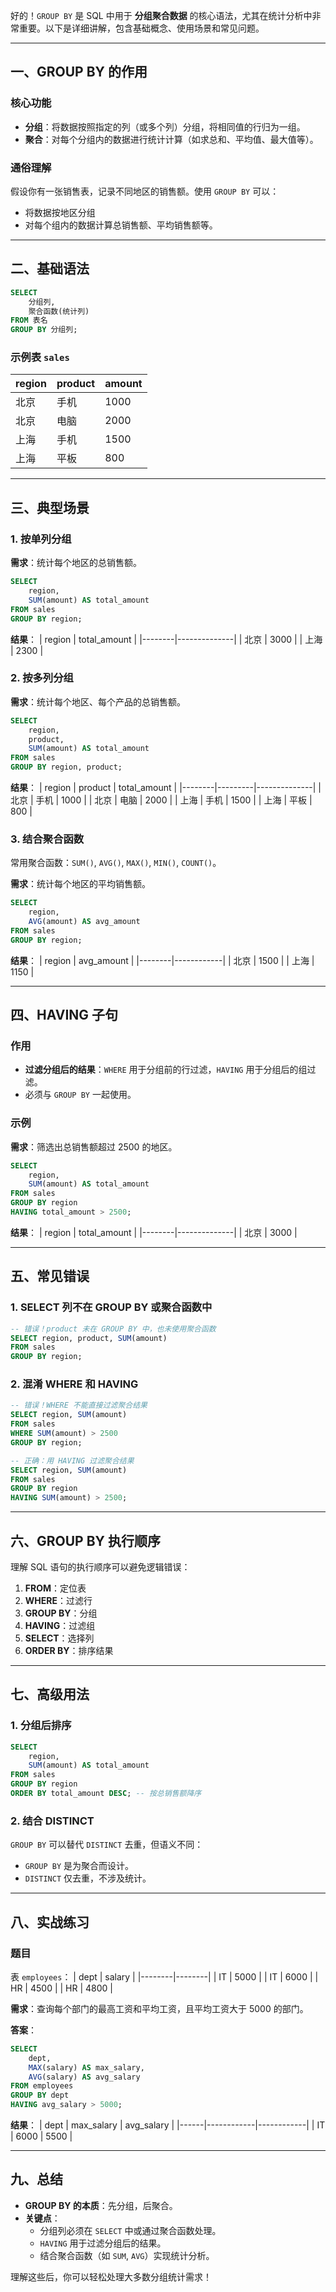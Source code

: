 好的！`GROUP BY` 是 SQL 中用于 **分组聚合数据** 的核心语法，尤其在统计分析中非常重要。以下是详细讲解，包含基础概念、使用场景和常见问题。

---

## **一、GROUP BY 的作用**
### **核心功能**
- **分组**：将数据按照指定的列（或多个列）分组，将相同值的行归为一组。
- **聚合**：对每个分组内的数据进行统计计算（如求总和、平均值、最大值等）。

### **通俗理解**
假设你有一张销售表，记录不同地区的销售额。使用 `GROUP BY` 可以：
- 将数据按地区分组
- 对每个组内的数据计算总销售额、平均销售额等。

---

## **二、基础语法**
```sql
SELECT 
    分组列, 
    聚合函数(统计列) 
FROM 表名
GROUP BY 分组列;
```

### **示例表 `sales`**
| region  | product | amount |
|---------|---------|--------|
| 北京    | 手机    | 1000   |
| 北京    | 电脑    | 2000   |
| 上海    | 手机    | 1500   |
| 上海    | 平板    | 800    |

---

## **三、典型场景**
### **1. 按单列分组**
**需求**：统计每个地区的总销售额。
```sql
SELECT 
    region, 
    SUM(amount) AS total_amount 
FROM sales
GROUP BY region;
```

**结果**：
| region | total_amount |
|--------|--------------|
| 北京   | 3000         |
| 上海   | 2300         |

### **2. 按多列分组**
**需求**：统计每个地区、每个产品的总销售额。
```sql
SELECT 
    region, 
    product, 
    SUM(amount) AS total_amount 
FROM sales
GROUP BY region, product;
```

**结果**：
| region | product | total_amount |
|--------|---------|--------------|
| 北京   | 手机    | 1000         |
| 北京   | 电脑    | 2000         |
| 上海   | 手机    | 1500         |
| 上海   | 平板    | 800          |

### **3. 结合聚合函数**
常用聚合函数：`SUM()`, `AVG()`, `MAX()`, `MIN()`, `COUNT()`。

**需求**：统计每个地区的平均销售额。
```sql
SELECT 
    region, 
    AVG(amount) AS avg_amount 
FROM sales
GROUP BY region;
```

**结果**：
| region | avg_amount |
|--------|------------|
| 北京   | 1500       |
| 上海   | 1150       |

---

## **四、HAVING 子句**
### **作用**
- **过滤分组后的结果**：`WHERE` 用于分组前的行过滤，`HAVING` 用于分组后的组过滤。
- 必须与 `GROUP BY` 一起使用。

### **示例**
**需求**：筛选出总销售额超过 2500 的地区。
```sql
SELECT 
    region, 
    SUM(amount) AS total_amount 
FROM sales
GROUP BY region
HAVING total_amount > 2500;
```

**结果**：
| region | total_amount |
|--------|--------------|
| 北京   | 3000         |

---

## **五、常见错误**
### **1. SELECT 列不在 GROUP BY 或聚合函数中**
```sql
-- 错误！product 未在 GROUP BY 中，也未使用聚合函数
SELECT region, product, SUM(amount)
FROM sales
GROUP BY region;
```

### **2. 混淆 WHERE 和 HAVING**
```sql
-- 错误！WHERE 不能直接过滤聚合结果
SELECT region, SUM(amount)
FROM sales
WHERE SUM(amount) > 2500
GROUP BY region;

-- 正确：用 HAVING 过滤聚合结果
SELECT region, SUM(amount)
FROM sales
GROUP BY region
HAVING SUM(amount) > 2500;
```

---

## **六、GROUP BY 执行顺序**
理解 SQL 语句的执行顺序可以避免逻辑错误：
1. **FROM**：定位表
2. **WHERE**：过滤行
3. **GROUP BY**：分组
4. **HAVING**：过滤组
5. **SELECT**：选择列
6. **ORDER BY**：排序结果

---

## **七、高级用法**
### **1. 分组后排序**
```sql
SELECT 
    region, 
    SUM(amount) AS total_amount 
FROM sales
GROUP BY region
ORDER BY total_amount DESC; -- 按总销售额降序
```

### **2. 结合 DISTINCT**
`GROUP BY` 可以替代 `DISTINCT` 去重，但语义不同：
- `GROUP BY` 是为聚合而设计。
- `DISTINCT` 仅去重，不涉及统计。

---

## **八、实战练习**
### **题目**
表 `employees`：
| dept   | salary |
|--------|--------|
| IT     | 5000   |
| IT     | 6000   |
| HR     | 4500   |
| HR     | 4800   |

**需求**：查询每个部门的最高工资和平均工资，且平均工资大于 5000 的部门。

**答案**：
```sql
SELECT 
    dept, 
    MAX(salary) AS max_salary, 
    AVG(salary) AS avg_salary 
FROM employees
GROUP BY dept
HAVING avg_salary > 5000;
```

**结果**：
| dept | max_salary | avg_salary |
|------|------------|------------|
| IT   | 6000       | 5500       |

---

## **九、总结**
- **GROUP BY 的本质**：先分组，后聚合。
- **关键点**：
  - 分组列必须在 `SELECT` 中或通过聚合函数处理。
  - `HAVING` 用于过滤分组后的结果。
  - 结合聚合函数（如 `SUM`, `AVG`）实现统计分析。

理解这些后，你可以轻松处理大多数分组统计需求！